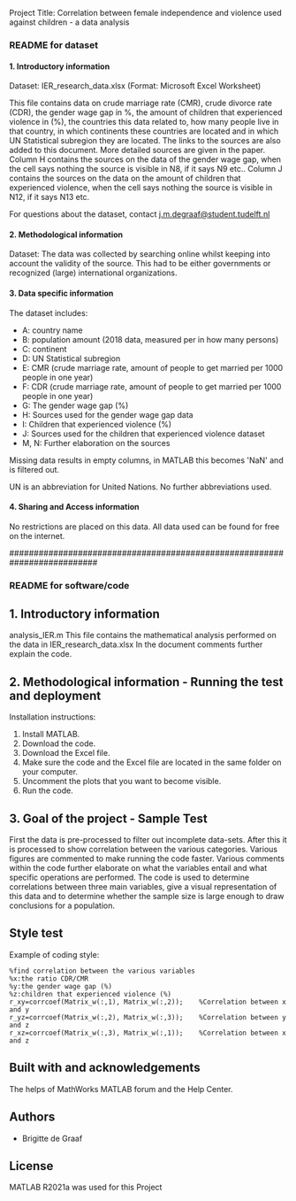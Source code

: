 Project Title: Correlation between female independence and violence used against children - a data analysis

### README for dataset
#### 1. Introductory information
Dataset: IER_research_data.xlsx (Format: Microsoft Excel Worksheet)

This file contains data on crude marriage rate (CMR), crude divorce rate (CDR), the gender wage gap in %, the amount of children that experienced violence in (%), the countries this data related to, how many people live in that country, in which continents these countries are located and in which UN Statistical subregion they are located. The links to the sources are also added to this document. More detailed sources are given in the paper. Column H contains the sources on the data of the gender wage gap, when the cell says nothing the source is visible in N8, if it says N9 etc.. Column J contains the sources on the data on the amount of children that experienced violence, when the cell says nothing the source is visible in N12, if it says N13 etc.

For questions about the dataset, contact j.m.degraaf@student.tudelft.nl

#### 2. Methodological information
Dataset:
The data was collected by searching online whilst keeping into account the validity of the source. This had to be either governments or recognized (large) international organizations.


#### 3. Data specific information
The dataset includes:

- A: country name
- B: population amount (2018 data, measured per in how many persons)
- C: continent
- D: UN Statistical subregion
- E: CMR (crude marriage rate, amount of people to get married per 1000 people in one year)
- F: CDR (crude marriage rate, amount of people to get married per 1000 people in one year)
- G: The gender wage gap (%)
- H: Sources used for the gender wage gap data
- I: Children that experienced violence (%)
- J: Sources used for the children that experienced violence dataset
- M, N: Further elaboration on the sources

Missing data results in empty columns, in MATLAB this becomes 'NaN' and is filtered out.

UN is an abbreviation for United Nations. No further abbreviations used.

#### 4. Sharing and Access information
No restrictions are placed on this data. All data used can be found for free on the internet.

##########################################################################
### README for software/code

## 1. Introductory information
analysis_IER.m
This file contains the mathematical analysis performed on the data in IER_research_data.xlsx
In the document comments further explain the code.

## 2. Methodological information - Running the test and deployment
Installation instructions:
1. Install MATLAB.
2. Download the code.
3. Download the Excel file.
4. Make sure the code and the Excel file are located in the same folder on your computer.
5. Uncomment the plots that you want to become visible.
6. Run the code.


## 3. Goal of the project - Sample Test
First the data is pre-processed to filter out incomplete data-sets. After this it is processed to show correlation between the various categories. Various figures are commented to make running the code faster. Various comments within the code further elaborate on what the variables entail and what specific operations are performed. The code is used to determine correlations between three main variables, give a visual representation of this data and to determine whether the sample size is large enough to draw conclusions for a population.

## Style test
Example of coding style:
```
%find correlation between the various variables
%x:the ratio CDR/CMR
%y:the gender wage gap (%)
%z:children that experienced violence (%)
r_xy=corrcoef(Matrix_w(:,1), Matrix_w(:,2));    %Correlation between x and y
r_yz=corrcoef(Matrix_w(:,2), Matrix_w(:,3));    %Correlation between y and z   
r_xz=corrcoef(Matrix_w(:,3), Matrix_w(:,1));    %Correlation between x and z
```

## Built with and acknowledgements
The helps of MathWorks MATLAB forum and the Help Center.

## Authors
- Brigitte de Graaf

## License
MATLAB R2021a was used for this Project
